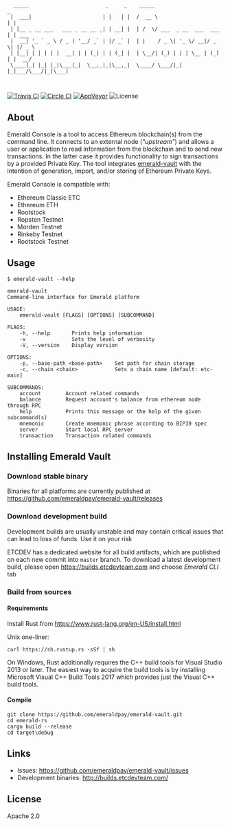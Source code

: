 ```shell

  _____                         _     _    _____                       _      
 |  ___|                       | |   | |  /  __ \                     | |     
 | |__ _ __ ___   ___ _ __ __ _| | __| |  | /  \/ ___  _ __  ___  ___ | | ___ 
 |  __| '_ ` _ \ / _ | '__/ _` | |/ _` |  | |    / _ \| '_ \/ __|/ _ \| |/ _ \
 | |__| | | | | |  __| | | (_| | | (_| |  | \__/| (_) | | | \__ | (_) | |  __/
 \____|_| |_| |_|\___|_|  \__,_|_|\__,_|  \____/ \___/|_| |_|___/\___/|_|\___|
                                                                             
                                                                             
```
[![Travis CI](https://travis-ci.org/emeraldpay/emerald-vault.svg?branch=master)](https://travis-ci.org/emeraldpay/emerald-vault)
[![Circle CI](https://circleci.com/gh/emeraldpay/emerald-vault/tree/master.svg?style=shield)](https://circleci.com/gh/emeraldpay/emerald-vault)
[![AppVeyor](https://ci.appveyor.com/api/projects/status/e5nqu33xo8y4nk0v?svg=true)](https://ci.appveyor.com/project/emeraldpay/emerald-vault)
![License](https://img.shields.io/badge/License-Apache%202.0-blue.svg?style=flat-square&maxAge=2592000)

## About

Emerald Console is a tool to access Ethereum blockchain(s) from the command line. It connects to an 
external node (_"upstream"_) and allows a user or application to read information from the blockchain and to send new 
transactions. In the latter case it provides functionality to sign transactions by a provided Private Key. The tool 
integrates [emerald-vault](https://github.com/emeraldpay/emerald-vault) with the intention of generation, import, and/or 
storing of Ethereum Private Keys.

Emerald Console is compatible with:
 
 - Ethereum Classic ETC
 - Ethereum ETH
 - Rootstock
 - Ropsten Testnet
 - Morden Testnet
 - Rinkeby Testnet
 - Rootstock Testnet


## Usage

```shell
$ emerald-vault --help

emerald-vault
Command-line interface for Emerald platform

USAGE:
    emerald-vault [FLAGS] [OPTIONS] [SUBCOMMAND]

FLAGS:
    -h, --help       Prints help information
    -v               Sets the level of verbosity
    -V, --version    Display version

OPTIONS:
    -p, --base-path <base-path>    Set path for chain storage
    -c, --chain <chain>            Sets a chain name [default: etc-main]

SUBCOMMANDS:
    account        Account related commands
    balance        Request account's balance from ethereum node through RPC
    help           Prints this message or the help of the given subcommand(s)
    mnemonic       Create mnemonic phrase according to BIP39 spec
    server         Start local RPC server
    transaction    Transaction related commands

```

## Installing Emerald Vault

### Download stable binary

Binaries for all platforms are currently published at https://github.com/emeraldpay/emerald-vault/releases

### Download development build


Development builds are usually unstable and may contain critical issues that can lead to loss of funds. Use it on your risk


ETCDEV has a dedicated website for all build artifacts, which are published on each new commit into `master` branch.
To download a latest development build, please open https://builds.etcdevteam.com and choose _Emerald CLI_ tab


### Build from sources

#### Requirements

Install Rust from https://www.rust-lang.org/en-US/install.html


Unix one-liner:
```
curl https://sh.rustup.rs -sSf | sh
```

On Windows, Rust additionally requires the C++ build tools for Visual Studio 2013 or later. The easiest way to acquire
the build tools is by installing Microsoft Visual C++ Build Tools 2017 which provides just the Visual C++ build tools.

#### Compile

```
git clone https://github.com/emeraldpay/emerald-vault.git
cd emerald-rs
cargo build --release
cd target\debug
```

## Links

- Issues: https://github.com/emeraldpay/emerald-vault/issues
- Development binaries: http://builds.etcdevteam.com/


## License

Apache 2.0

